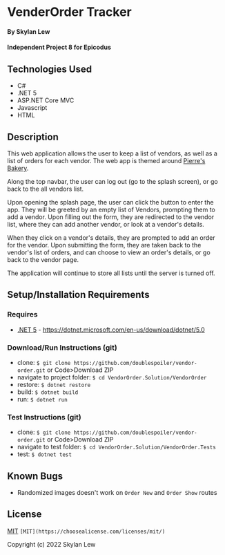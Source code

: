 # VenderOrder Tracker

#### By Skylan Lew

#### Independent Project 8 for Epicodus

## Technologies Used

- C#
- .NET 5
- ASP.NET Core MVC
- Javascript
- HTML

## Description

This web application allows the user to keep a list of vendors, as well as a list of orders for each vendor. The web app is themed around [Pierre's Bakery](https://github.com/doublespoiler/pierres-bakery).

Along the top navbar, the user can log out (go to the splash screen), or go back to the all vendors list.

Upon opening the splash page, the user can click the button to enter the app. They will be greeted by an empty list of Vendors, prompting them to add a vendor. Upon filling out the form, they are redirected to the vendor list, where they can add another vendor, or look at a vendor's details.

When they click on a vendor's details, they are prompted to add an order for the vendor. Upon submitting the form, they are taken back to the vendor's list of orders, and can choose to view an order's details, or go back to the vendor page.

The application will continue to store all lists until the server is turned off.

## Setup/Installation Requirements

### Requires

- [.NET 5](https://dotnet.microsoft.com/en-us/download/dotnet/5.0) - <https://dotnet.microsoft.com/en-us/download/dotnet/5.0>

### Download/Run Instructions (git)

- clone: `$ git clone https://github.com/doublespoiler/vendor-order.git` or Code>Download ZIP
- navigate to project folder: `$ cd VendorOrder.Solution/VendorOrder`
- restore: `$ dotnet restore`
- build: `$ dotnet build`
- run: `$ dotnet run`

### Test Instructions (git)

- clone: `$ git clone https://github.com/doublespoiler/vendor-order.git` or Code>Download ZIP
- navigate to test folder: `$ cd VendorOrder.Solution/VendorOrder.Tests`
- test: `$ dotnet test`

## Known Bugs

- Randomized images doesn't work on `Order New` and `Order Show` routes

## License

[MIT](https://choosealicense.com/licenses/mit/)
`[MIT](https://choosealicense.com/licenses/mit/)`

Copyright (c) 2022 Skylan Lew
